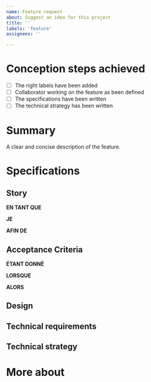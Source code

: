 ```yaml
---
name: Feature request
about: Suggest an idea for this project
title: ''
labels: 'feature'
assignees: ''

---
```


# Conception steps achieved

- [ ] The right labels have been added
- [ ] Collaborator working on the feature as been defined
- [ ] The specifications have been written
- [ ] The technical strategy has been written

# Summary

A clear and concise description of the feature.

# Specifications 

## Story

**EN TANT QUE** 

**JE** 

**AFIN DE** 

## Acceptance Criteria

**ÉTANT DONNÉ** 

**LORSQUE** 

**ALORS** 

##  Design


## Technical requirements

## Technical strategy

# More about

